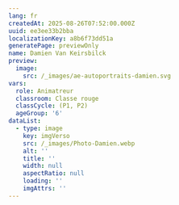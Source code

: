 ```yaml
---
lang: fr
createdAt: 2025-08-26T07:52:00.000Z
uuid: ee3ee33b2bba
localizationKey: a8b6f73dd51a
generatePage: previewOnly
name: Damien Van Keirsbilck
preview:
  image:
    src: /_images/ae-autoportraits-damien.svg
vars:
  role: Animatreur
  classroom: Classe rouge
  classCycle: (P1, P2)
  ageGroup: '6'
dataList:
  - type: image
    key: imgVerso
    src: /_images/Photo-Damien.webp
    alt: ''
    title: ''
    width: null
    aspectRatio: null
    loading: ''
    imgAttrs: ''
---
```


